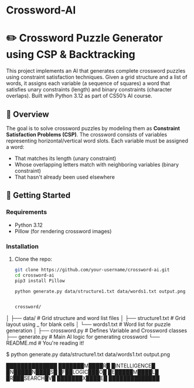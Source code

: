# Crossword-AI

# ✏️ Crossword Puzzle Generator using CSP & Backtracking

This project implements an AI that generates complete crossword puzzles using constraint satisfaction techniques. Given a grid structure and a list of words, it assigns each variable (a sequence of squares) a word that satisfies unary constraints (length) and binary constraints (character overlaps). Built with Python 3.12 as part of CS50’s AI course.

## 🧩 Overview

The goal is to solve crossword puzzles by modeling them as **Constraint Satisfaction Problems (CSP)**. The crossword consists of variables representing horizontal/vertical word slots. Each variable must be assigned a word:
- That matches its length (unary constraint)
- Whose overlapping letters match with neighboring variables (binary constraint)
- That hasn't already been used elsewhere

## 🚀 Getting Started

### Requirements

- Python 3.12
- Pillow (for rendering crossword images)

### Installation

1. Clone the repo:
   ```bash
   git clone https://github.com/your-username/crossword-ai.git
   cd crossword-ai
   pip3 install Pillow

   python generate.py data/structure1.txt data/words1.txt output.png


   crossword/
│
├── data/                  # Grid structure and word list files
│   ├── structure1.txt     # Grid layout using _ for blank cells
│   └── words1.txt         # Word list for puzzle generation
│
├── crossword.py           # Defines Variable and Crossword classes
├── generate.py            # Main AI logic for generating crossword
└── README.md              # You're reading it!


$ python generate.py data/structure1.txt data/words1.txt output.png

██████████████
███████M████R█
█INTELLIGENCE█
█N█████N████S█
█F██LOGIC███O█
█E█████M████L█
█R███SEARCH█V█
███████X████E█
██████████████




